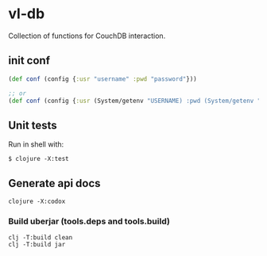 # vl-db

Collection of functions for CouchDB interaction. 

## init conf

```clojure
(def conf (config {:usr "username" :pwd "password"}))

;; or
(def conf (config {:usr (System/getenv "USERNAME) :pwd (System/getenv "PASSWD")}))

```


## Unit tests 

Run in shell with:

```shell
$ clojure -X:test
```

## Generate api docs

```shell
clojure -X:codox
```

### Build uberjar (tools.deps and tools.build)

```shell
clj -T:build clean
clj -T:build jar
```

